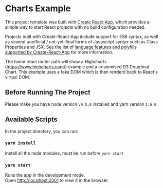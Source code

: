 # Charts Example

This project template was built with [Create React App](https://github.com/facebookincubator/create-react-app), which provides a simple way to start React projects with no build configuration needed.

Projects built with Create-React-App include support for ES6 syntax, as well as several unofficial / not-yet-final forms of Javascript syntax such as Class Properties and JSX.  See the list of [language features and polyfills supported by Create-React-App](https://github.com/facebookincubator/create-react-app/blob/master/packages/react-scripts/template/README.md#supported-language-features-and-polyfills) for more information.

The home react router path will show a Highcharts (https://www.highcharts.com/) example and a customised D3 Doughnut Chart. This example uses a fake DOM which is then renderd back
to React's virtual DOM.

## Before Running The Project

Please make you have node version `v9.5.0` installed and yarn version `1.6.0`.

## Available Scripts

In the project directory, you can run:

### `yarn install`

Install all the node modules, must be run before `yarn start`

### `yarn start`

Runs the app in the development mode.<br>
Open [http://localhost:3001](http://localhost:3001) to view it in the browser.

